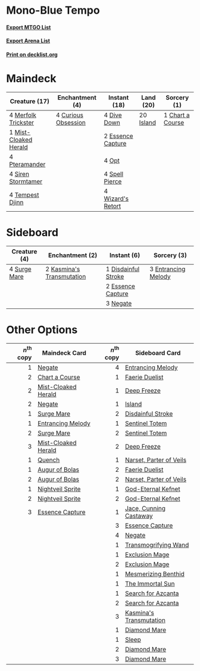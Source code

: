 # Mono-Blue Tempo

#### [Export MTGO List](../collection/Mono-Blue%20Tempo/Mono-Blue%20Tempo.txt)
#### [Export Arena List](../collection/Mono-Blue%20Tempo/Mono-Blue%20Tempo_arena.txt)
#### [Print on decklist.org](http://decklist.org/?deckmain=1%09Chart%20a%20Course%0A4%09Curious%20Obsession%0A4%09Dive%20Down%0A2%09Essence%20Capture%0A20%09Island%0A4%09Merfolk%20Trickster%0A1%09Mist-Cloaked%20Herald%0A4%09Opt%0A4%09Pteramander%0A4%09Siren%20Stormtamer%0A4%09Spell%20Pierce%0A4%09Tempest%20Djinn%0A4%09Wizard's%20Retort&deckside=1%09Disdainful%20Stroke%0A3%09Entrancing%20Melody%0A2%09Essence%20Capture%0A2%09Kasmina's%20Transmutation%0A3%09Negate%0A4%09Surge%20Mare)
# Maindeck

|                                         Creature (17)                                          |                                       Enchantment (4)                                        |                                        Instant (18)                                        |                                     Land (20)                                      |                                        Sorcery (1)                                        |
|------------------------------------------------------------------------------------------------|----------------------------------------------------------------------------------------------|--------------------------------------------------------------------------------------------|------------------------------------------------------------------------------------|-------------------------------------------------------------------------------------------|
|4 [Merfolk Trickster](http://gatherer.wizards.com/Pages/Card/Details.aspx?multiverseid=442944)  |4 [Curious Obsession](http://gatherer.wizards.com/Pages/Card/Details.aspx?multiverseid=439692)|4 [Dive Down](http://gatherer.wizards.com/Pages/Card/Details.aspx?multiverseid=435205)      |20 [Island](http://gatherer.wizards.com/Pages/Card/Details.aspx?multiverseid=439857)|1 [Chart a Course](http://gatherer.wizards.com/Pages/Card/Details.aspx?multiverseid=435200)|
|1 [Mist-Cloaked Herald](http://gatherer.wizards.com/Pages/Card/Details.aspx?multiverseid=450257)|                                                                                              |2 [Essence Capture](http://gatherer.wizards.com/Pages/Card/Details.aspx?multiverseid=457181)|                                                                                    |                                                                                           |
|4 [Pteramander](http://gatherer.wizards.com/Pages/Card/Details.aspx?multiverseid=457191)        |                                                                                              |4 [Opt](http://gatherer.wizards.com/Pages/Card/Details.aspx?multiverseid=442948)            |                                                                                    |                                                                                           |
|4 [Siren Stormtamer](http://gatherer.wizards.com/Pages/Card/Details.aspx?multiverseid=435232)   |                                                                                              |4 [Spell Pierce](http://gatherer.wizards.com/Pages/Card/Details.aspx?multiverseid=425876)   |                                                                                    |                                                                                           |
|4 [Tempest Djinn](http://gatherer.wizards.com/Pages/Card/Details.aspx?multiverseid=442956)      |                                                                                              |4 [Wizard's Retort](http://gatherer.wizards.com/Pages/Card/Details.aspx?multiverseid=442963)|                                                                                    |                                                                                           |


# Sideboard

|                                     Creature (4)                                      |                                          Enchantment (2)                                           |                                         Instant (6)                                          |                                         Sorcery (3)                                          |
|---------------------------------------------------------------------------------------|----------------------------------------------------------------------------------------------------|----------------------------------------------------------------------------------------------|----------------------------------------------------------------------------------------------|
|4 [Surge Mare](http://gatherer.wizards.com/Pages/Card/Details.aspx?multiverseid=447213)|2 [Kasmina's Transmutation](http://gatherer.wizards.com/Pages/Card/Details.aspx?multiverseid=460984)|1 [Disdainful Stroke](http://gatherer.wizards.com/Pages/Card/Details.aspx?multiverseid=420705)|3 [Entrancing Melody](http://gatherer.wizards.com/Pages/Card/Details.aspx?multiverseid=435207)|
|                                                                                       |                                                                                                    |2 [Essence Capture](http://gatherer.wizards.com/Pages/Card/Details.aspx?multiverseid=457181)  |                                                                                              |
|                                                                                       |                                                                                                    |3 [Negate](http://gatherer.wizards.com/Pages/Card/Details.aspx?multiverseid=423707)           |                                                                                              |


# Other Options

|*n*<sup>th</sup> copy|                                        Maindeck Card                                         |*n*<sup>th</sup> copy|                                          Sideboard Card                                          |
|--------------------:|----------------------------------------------------------------------------------------------|--------------------:|--------------------------------------------------------------------------------------------------|
|                    1|[Negate](http://gatherer.wizards.com/Pages/Card/Details.aspx?multiverseid=423707)             |                    4|[Entrancing Melody](http://gatherer.wizards.com/Pages/Card/Details.aspx?multiverseid=435207)      |
|                    2|[Chart a Course](http://gatherer.wizards.com/Pages/Card/Details.aspx?multiverseid=435200)     |                    1|[Faerie Duelist](http://gatherer.wizards.com/Pages/Card/Details.aspx?multiverseid=457183)         |
|                    2|[Mist-Cloaked Herald](http://gatherer.wizards.com/Pages/Card/Details.aspx?multiverseid=450257)|                    1|[Deep Freeze](http://gatherer.wizards.com/Pages/Card/Details.aspx?multiverseid=442938)            |
|                    2|[Negate](http://gatherer.wizards.com/Pages/Card/Details.aspx?multiverseid=423707)             |                    1|[Island](http://gatherer.wizards.com/Pages/Card/Details.aspx?multiverseid=439857)                 |
|                    1|[Surge Mare](http://gatherer.wizards.com/Pages/Card/Details.aspx?multiverseid=447213)         |                    2|[Disdainful Stroke](http://gatherer.wizards.com/Pages/Card/Details.aspx?multiverseid=420705)      |
|                    1|[Entrancing Melody](http://gatherer.wizards.com/Pages/Card/Details.aspx?multiverseid=435207)  |                    1|[Sentinel Totem](http://gatherer.wizards.com/Pages/Card/Details.aspx?multiverseid=435404)         |
|                    2|[Surge Mare](http://gatherer.wizards.com/Pages/Card/Details.aspx?multiverseid=447213)         |                    2|[Sentinel Totem](http://gatherer.wizards.com/Pages/Card/Details.aspx?multiverseid=435404)         |
|                    3|[Mist-Cloaked Herald](http://gatherer.wizards.com/Pages/Card/Details.aspx?multiverseid=450257)|                    2|[Deep Freeze](http://gatherer.wizards.com/Pages/Card/Details.aspx?multiverseid=442938)            |
|                    1|[Quench](http://gatherer.wizards.com/Pages/Card/Details.aspx?multiverseid=457192)             |                    1|[Narset, Parter of Veils](http://gatherer.wizards.com/Pages/Card/Details.aspx?multiverseid=460988)|
|                    1|[Augur of Bolas](http://gatherer.wizards.com/Pages/Card/Details.aspx?multiverseid=376251)     |                    2|[Faerie Duelist](http://gatherer.wizards.com/Pages/Card/Details.aspx?multiverseid=457183)         |
|                    2|[Augur of Bolas](http://gatherer.wizards.com/Pages/Card/Details.aspx?multiverseid=376251)     |                    2|[Narset, Parter of Veils](http://gatherer.wizards.com/Pages/Card/Details.aspx?multiverseid=460988)|
|                    1|[Nightveil Sprite](http://gatherer.wizards.com/Pages/Card/Details.aspx?multiverseid=452798)   |                    1|[God-Eternal Kefnet](http://gatherer.wizards.com/Pages/Card/Details.aspx?multiverseid=460980)     |
|                    2|[Nightveil Sprite](http://gatherer.wizards.com/Pages/Card/Details.aspx?multiverseid=452798)   |                    2|[God-Eternal Kefnet](http://gatherer.wizards.com/Pages/Card/Details.aspx?multiverseid=460980)     |
|                    3|[Essence Capture](http://gatherer.wizards.com/Pages/Card/Details.aspx?multiverseid=457181)    |                    1|[Jace, Cunning Castaway](http://gatherer.wizards.com/Pages/Card/Details.aspx?multiverseid=435212) |
|                     |                                                                                              |                    3|[Essence Capture](http://gatherer.wizards.com/Pages/Card/Details.aspx?multiverseid=457181)        |
|                     |                                                                                              |                    4|[Negate](http://gatherer.wizards.com/Pages/Card/Details.aspx?multiverseid=423707)                 |
|                     |                                                                                              |                    1|[Transmogrifying Wand](http://gatherer.wizards.com/Pages/Card/Details.aspx?multiverseid=447384)   |
|                     |                                                                                              |                    1|[Exclusion Mage](http://gatherer.wizards.com/Pages/Card/Details.aspx?multiverseid=447191)         |
|                     |                                                                                              |                    2|[Exclusion Mage](http://gatherer.wizards.com/Pages/Card/Details.aspx?multiverseid=447191)         |
|                     |                                                                                              |                    1|[Mesmerizing Benthid](http://gatherer.wizards.com/Pages/Card/Details.aspx?multiverseid=457187)    |
|                     |                                                                                              |                    1|[The Immortal Sun](http://gatherer.wizards.com/Pages/Card/Details.aspx?multiverseid=439844)       |
|                     |                                                                                              |                    1|[Search for Azcanta](http://gatherer.wizards.com/Pages/Card/Details.aspx?multiverseid=435226)     |
|                     |                                                                                              |                    2|[Search for Azcanta](http://gatherer.wizards.com/Pages/Card/Details.aspx?multiverseid=435226)     |
|                     |                                                                                              |                    3|[Kasmina's Transmutation](http://gatherer.wizards.com/Pages/Card/Details.aspx?multiverseid=460984)|
|                     |                                                                                              |                    1|[Diamond Mare](http://gatherer.wizards.com/Pages/Card/Details.aspx?multiverseid=447368)           |
|                     |                                                                                              |                    1|[Sleep](http://gatherer.wizards.com/Pages/Card/Details.aspx?multiverseid=405385)                  |
|                     |                                                                                              |                    2|[Diamond Mare](http://gatherer.wizards.com/Pages/Card/Details.aspx?multiverseid=447368)           |
|                     |                                                                                              |                    3|[Diamond Mare](http://gatherer.wizards.com/Pages/Card/Details.aspx?multiverseid=447368)           |

